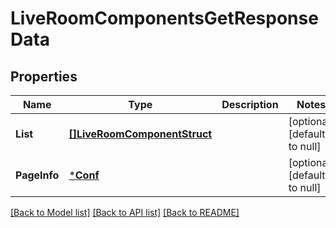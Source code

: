 # LiveRoomComponentsGetResponseData

## Properties
Name | Type | Description | Notes
------------ | ------------- | ------------- | -------------
**List** | [**[]LiveRoomComponentStruct**](live_room_component_struct.md) |  | [optional] [default to null]
**PageInfo** | [***Conf**](conf.md) |  | [optional] [default to null]

[[Back to Model list]](../README.md#documentation-for-models) [[Back to API list]](../README.md#documentation-for-api-endpoints) [[Back to README]](../README.md)


